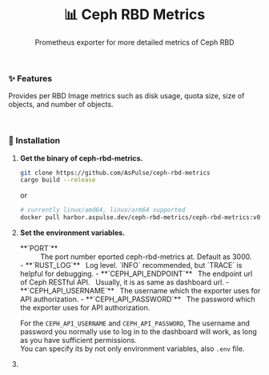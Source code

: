 <h1 align="center" style="border-bottom: none;">📊 Ceph RBD Metrics</h1>
<p align="center">Prometheus exporter for more detailed metrics of Ceph RBD</p>

<br />


### ✨ Features
Provides per RBD Image metrics such as disk usage, quota size, size of objects, and number of objects.

<br />

### 💠 Installation
1. **Get the binary of ceph-rbd-metrics.**
   ```sh
   git clone https://github.com/AsPulse/ceph-rbd-metrics
   cargo build --release
   ```
   or
   ```sh
   # currently linux/amd64, linux/arm64 supported
   docker pull harbor.aspulse.dev/ceph-rbd-metrics/ceph-rbd-metrics:v0.1.0`
   ```

  
2. **Set the environment variables.**
   <dl>
     <dt>**`PORT`**</dt>
     <dd>The port number eported ceph-rbd-metrics at. Default as 3000.</dd>
   - **`RUST_LOG`**  
     <code>&nbsp;</code>Log level. `INFO` recommended, but `TRACE` is helpful for debugging.
   - **`CEPH_API_ENDPOINT`**  
     <code>&nbsp;</code>The endpoint url of Ceph RESTful API.  
     <code>&nbsp;</code>Usually, it is as same as dashboard url.
   - **`CEPH_API_USERNAME`**  
     <code>&nbsp;</code>The username which the exporter uses for API authorization.
   - **`CEPH_API_PASSWORD`**  
     <code>&nbsp;</code>The password which the exporter uses for API authorization.
   </dd>   

   For the `CEPH_API_USERNAME` and `CEPH_API_PASSWORD`, The username and password you normally use to log in to the dashboard will work, as long as you have sufficient permissions.  
   You can specify its by not only environment variables, also `.env` file.

3.  
